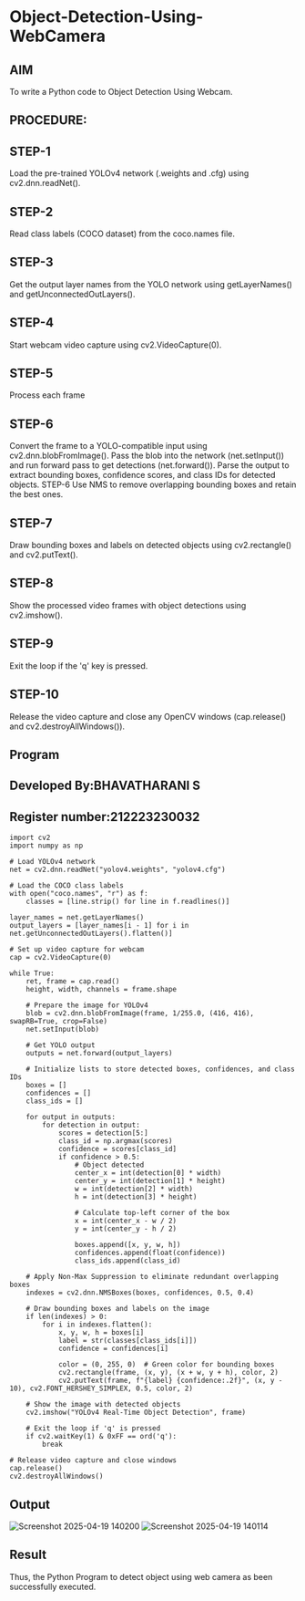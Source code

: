 # Object-Detection-Using-WebCamera
## AIM
To write a Python code to Object Detection Using Webcam.
## PROCEDURE:
## STEP-1 
Load the pre-trained YOLOv4 network (.weights and .cfg) using cv2.dnn.readNet().
## STEP-2 
Read class labels (COCO dataset) from the coco.names file.
## STEP-3 
Get the output layer names from the YOLO network using getLayerNames() and getUnconnectedOutLayers().
## STEP-4 
Start webcam video capture using cv2.VideoCapture(0).
## STEP-5
Process each frame
## STEP-6 
Convert the frame to a YOLO-compatible input using cv2.dnn.blobFromImage(). Pass the blob into the network (net.setInput()) and run forward pass to get detections (net.forward()). Parse the output to extract bounding boxes, confidence scores, and class IDs for detected objects. STEP-6 Use NMS to remove overlapping bounding boxes and retain the best ones.
## STEP-7 
Draw bounding boxes and labels on detected objects using cv2.rectangle() and cv2.putText().
## STEP-8 
Show the processed video frames with object detections using cv2.imshow().
## STEP-9 
Exit the loop if the 'q' key is pressed.
## STEP-10 
Release the video capture and close any OpenCV windows (cap.release() and cv2.destroyAllWindows()).

## Program
## Developed By:BHAVATHARANI S
## Register number:212223230032

```
import cv2
import numpy as np

# Load YOLOv4 network
net = cv2.dnn.readNet("yolov4.weights", "yolov4.cfg")

# Load the COCO class labels
with open("coco.names", "r") as f:
    classes = [line.strip() for line in f.readlines()]

layer_names = net.getLayerNames()
output_layers = [layer_names[i - 1] for i in net.getUnconnectedOutLayers().flatten()]

# Set up video capture for webcam
cap = cv2.VideoCapture(0)

while True:
    ret, frame = cap.read()
    height, width, channels = frame.shape

    # Prepare the image for YOLOv4
    blob = cv2.dnn.blobFromImage(frame, 1/255.0, (416, 416), swapRB=True, crop=False)
    net.setInput(blob)
    
    # Get YOLO output
    outputs = net.forward(output_layers)
    
    # Initialize lists to store detected boxes, confidences, and class IDs
    boxes = []
    confidences = []
    class_ids = []

    for output in outputs:
        for detection in output:
            scores = detection[5:]
            class_id = np.argmax(scores)
            confidence = scores[class_id]
            if confidence > 0.5:
                # Object detected
                center_x = int(detection[0] * width)
                center_y = int(detection[1] * height)
                w = int(detection[2] * width)
                h = int(detection[3] * height)

                # Calculate top-left corner of the box
                x = int(center_x - w / 2)
                y = int(center_y - h / 2)

                boxes.append([x, y, w, h])
                confidences.append(float(confidence))
                class_ids.append(class_id)

    # Apply Non-Max Suppression to eliminate redundant overlapping boxes
    indexes = cv2.dnn.NMSBoxes(boxes, confidences, 0.5, 0.4)

    # Draw bounding boxes and labels on the image
    if len(indexes) > 0:
        for i in indexes.flatten():
            x, y, w, h = boxes[i]
            label = str(classes[class_ids[i]])
            confidence = confidences[i]

            color = (0, 255, 0)  # Green color for bounding boxes
            cv2.rectangle(frame, (x, y), (x + w, y + h), color, 2)
            cv2.putText(frame, f"{label} {confidence:.2f}", (x, y - 10), cv2.FONT_HERSHEY_SIMPLEX, 0.5, color, 2)

    # Show the image with detected objects
    cv2.imshow("YOLOv4 Real-Time Object Detection", frame)

    # Exit the loop if 'q' is pressed
    if cv2.waitKey(1) & 0xFF == ord('q'):
        break

# Release video capture and close windows
cap.release()
cv2.destroyAllWindows()
```
## Output
![Screenshot 2025-04-19 140200](https://github.com/user-attachments/assets/3af835cf-f44c-4d72-9125-e26ac94b3cc5)
![Screenshot 2025-04-19 140114](https://github.com/user-attachments/assets/1d44b578-776c-42fc-b5e8-3bd7b3f04ffb)


## Result

Thus, the Python Program to detect object using web camera as been successfully executed.

